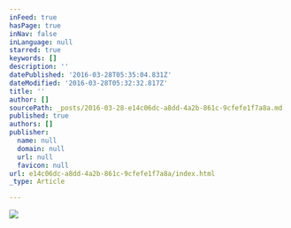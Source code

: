 ```yaml
---
inFeed: true
hasPage: true
inNav: false
inLanguage: null
starred: true
keywords: []
description: ''
datePublished: '2016-03-28T05:35:04.831Z'
dateModified: '2016-03-28T05:32:32.817Z'
title: ''
author: []
sourcePath: _posts/2016-03-28-e14c06dc-a8dd-4a2b-861c-9cfefe1f7a8a.md
published: true
authors: []
publisher:
  name: null
  domain: null
  url: null
  favicon: null
url: e14c06dc-a8dd-4a2b-861c-9cfefe1f7a8a/index.html
_type: Article

---
```

![](https://the-grid-user-content.s3-us-west-2.amazonaws.com/c4b7d862-2aee-450a-9328-a917f3c65b6e.jpg)